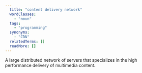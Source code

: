 ```yaml
---
  title: "content delivery network"
  wordClasses:
    - "noun"
  tags:
    - "programming"
  synonyms:
    - "CDN"
  relatedTerms: []
  readMore: []
---
```

A large distributed network of servers that specializes in the high performance delivery of multimedia content.

